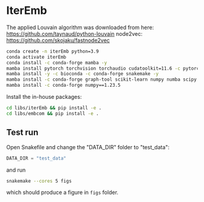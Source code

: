 # IterEmb

The applied Louvain algorithm was downloaded from here: https://github.com/taynaud/python-louvain
node2vec: https://github.com/skojaku/fastnode2vec


```bash
conda create -n iterEmb python=3.9
conda activate iterEmb
conda install -c conda-forge mamba -y
mamba install pytorch torchvision torchaudio cudatoolkit=11.6 -c pytorch -c conda-forge -y
mamba install -y -c bioconda -c conda-forge snakemake -y
mamba install -c conda-forge graph-tool scikit-learn numpy numba scipy pandas networkx seaborn matplotlib gensim ipykernel tqdm black -y
mamba install -c conda-forge numpy==1.23.5
```

Install the in-house packages:
```bash
cd libs/iterEmb && pip install -e .
cd libs/embcom && pip install -e .
```

## Test run

Open Snakefile and change the "DATA_DIR" folder to "test_data":
 ```python
DATA_DIR = "test_data"
```
and run
```bash
snakemake --cores 5 figs
```
which should produce a figure in `figs` folder.

